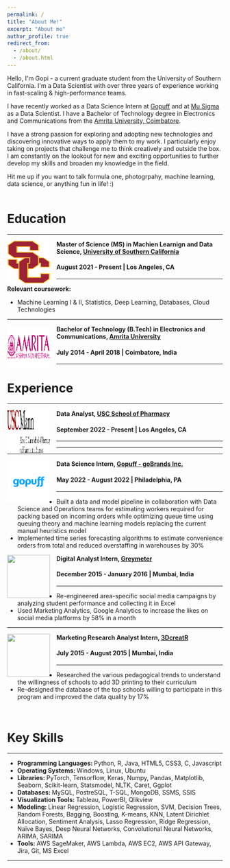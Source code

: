 ```yaml
---
permalink: /
title: "About Me!"
excerpt: "About me"
author_profile: true
redirect_from: 
  - /about/
  - /about.html
---
```

Hello, I'm Gopi - a current graduate student from the University of Southern California. I'm a Data Scientist with over three years of experience working in fast-scaling & high-performance teams.

I have recently worked as a Data Science Intern at [Gopuff](https://www.gopuff.com/go/about-us) and at [Mu Sigma](https://www.mu-sigma.com/) as a Data Scientist. I have a Bachelor of Technology degree in Electronics and Communications from the [Amrita University, Coimbatore](https://www.amrita.edu/).

I have a strong passion for exploring and adopting new technologies and discovering innovative ways to apply them to my work. I particularly enjoy taking on projects that challenge me to think creatively and outside the box. I am constantly on the lookout for new and exciting opportunities to further develop my skills and broaden my knowledge in the field.

Hit me up if you want to talk formula one, photogrpahy, machine learning, data science, or anything fun in life! :)
<br> <br>
# Education
-----
<img align="left" height="100" width="100" src="../images/usc.png" style="padding-right:15px">

**Master of Science (MS) in Machien Learnign and Data Science, [University of Southern California](https://www.usc.edu/)**
#### August 2021 - Present | Los Angeles, CA

-----
<strong>Relevant coursework:</strong>
* Machine Learning I & II, Statistics, Deep Learning, Databases, Cloud Technologies <br>

-----
<img align="left" height="100" width="100" src="../images/amrita.png" style="padding-right:15px">

**Bachelor of Technology (B.Tech) in Electronics and Communications, [Amrita University]([https://mu.ac.in/](https://www.amrita.edu/))**
#### July 2014 - April 2018 | Coimbatore, India

-----

# Experience
-----
<img align="left" height="100" width="100" src="../images/uscp.png" style="padding-right:15px">

**Data Analyst, [USC School of Pharmacy](https://pharmacyschool.usc.edu/)**
#### September 2022 - Present | Los Angeles, CA
-----


-----
-----
<img align="left" height="100" width="100" src="../images/gopuff.png" style="padding-right:15px">

**Data Science Intern, [Gopuff - goBrands Inc.](https://www.gopuff.com/go/about-us)** 
#### May 2022 - August 2022 | Philadelphia, PA
----- 
*	Built a data and model pipeline in collaboration with Data Science and Operations teams for estimating workers required for packing based on incoming orders while optimizing queue time using queuing theory and machine learning models replacing the current manual heuristics model
*	Implemented time series forecasting algorithms to estimate convenience orders from total and reduced overstaffing in warehouses by 30%

<img align="left" height="100" width="100" src="../images/Greymeter.png" style="padding-right:15px">

**Digital Analyst Intern, [Greymeter](https://aayush1909.github.io/)** 
#### December 2015 - January 2016 | Mumbai, India
-----
*	Re-engineered area-specific social media campaigns by analyzing student performance and collecting it in Excel
*	Used Marketing Analytics, Google Analytics to increase the likes on social media platforms by 58% in a month

-----
<img align="left" height="100" width="100" src="../images/3DcreatR.jpg" style="padding-right:15px">

**Marketing Research Analyst Intern, [3DcreatR](http://www.3dcreatr.com/)** 
#### July 2015 - August 2015 | Mumbai, India
-----
*	Researched the various pedagogical trends to understand the willingness of schools to add 3D printing to their curriculum 
*	Re-designed the database of the top schools willing to participate in this program and improved the data quality by 17%

<br>

# Key Skills
----
* <strong> Programming Languages: </strong> Python, R, Java, HTML5, CSS3, C, Javascript <br>
* <strong> Operating Systems: </strong> Windows, Linux, Ubuntu <br>
* <strong> Libraries: </strong> PyTorch, Tensorflow, Keras, Numpy, Pandas, Matplotlib, Seaborn, Scikit-learn, Statsmodel, NLTK, Caret, Ggplot <br>
* <strong> Databases: </strong> MySQL, PostreSQL, T-SQL, MongoDB, SSMS, SSIS <br>
* <strong> Visualization Tools: </strong> Tableau, PowerBI, Qlikview <br>
* <strong> Modeling: </strong> Linear Regression, Logistic Regression, SVM, Decision Trees, Random Forests, Bagging, Boosting, K-means, KNN, Latent Dirichlet Allocation, Sentiment Analysis, Lasso Regression, Ridge Regression, Naïve Bayes, Deep Neural Networks, Convolutional Neural Networks, ARIMA, SARIMA <br>
* <strong> Tools: </strong> AWS SageMaker, AWS Lambda, AWS EC2, AWS API Gateway, Jira, Git, MS Excel <br>
  
----
